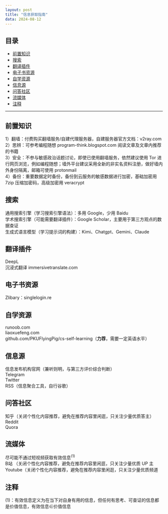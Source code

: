 ```yaml
---
layout: post
title: "信息获取指南"
data: 2024-08-12
---
```

## 目录
- [前置知识](#前置知识)
- [搜索](#搜索)
- [翻译插件](#翻译插件)
- [电子书资源](#电子书资源)
- [自学资源](#自学资源)
- [信息源](#信息源)
- [问答社区](#问答社区)
- [流媒体](#流媒体)
- [注释](#注释)

---

## 前置知识 
1）翻墙：付费购买翻墙服务/自建代理服务器，自建服务器官方文档：v2ray.com  
2）思辨：可参考编程随想 program-think.blogspot.com 阅读文章及文章内推荐的书籍  
3）安全：不参与敏感政治话题讨论，即使已使用翻墙服务，依然建议使用 Tor 进行网页浏览，例如编程随想；墙外平台建议采用全新的非实名资料注册，做好墙内外身份隔离，邮箱可使用 protonmail  
4）备份：重要数据定时备份，备份到云服务的敏感数据进行加密，基础加密用 7zip 压缩加密码，高级加密用 veracrypt  

## 搜索
 通用搜索引擎（学习搜索引擎语法）：多用 Google，少用 Baidu  
 学术搜索引擎（可能需要翻译插件）：Google Scholar，主要用于第三方观点的数据查证  
 生成式语言模型（学习提示词的构建）：Kimi、Chatgpt、Gemini、Claude  

## 翻译插件
 DeepL  
 沉浸式翻译 immersivetranslate.com  

## 电子书资源 
 Zlibary：singlelogin.re  

## 自学资源
 runoob.com  
 liaoxuefeng.com  
 github.com/PKUFlyingPig/cs-self-learning（**力荐**，需要一定英语水平）  

## 信息源
 信息发布机构官网（兼听则明，与第三方评价综合判断）  
 Telegram  
 Twitter  
 RSS（信息聚合工具，自行谷歌）  

## 问答社区 
 知乎（关闭个性化内容推荐，避免在推荐内容里闲逛，只关注少量优质答主）  
 Reddit  
 Quora  

## 流媒体
 尽可能不通过短视频获取有效信息<sup>(1)</sup>  
 B站 （关闭个性化内容推荐，避免在推荐内容里闲逛，只关注少量优质 UP 主  
 Youtube（关闭个性化内容推荐，避免在推荐内容里闲逛，只关注少量优质频道  

## 注释
(1)：有效信息定义为在当下对自身有用的信息，但任何有思考、可查证的信息都是价值信息，有效信息∈价值信息
